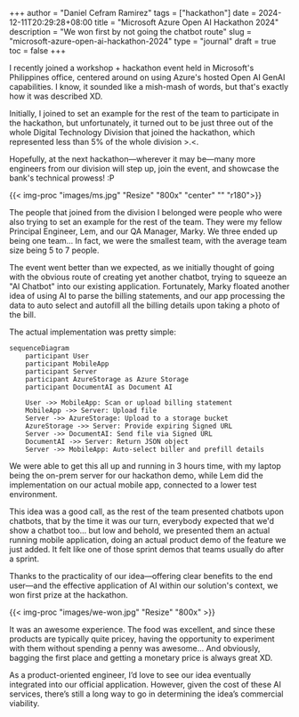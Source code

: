 +++
author = "Daniel Cefram Ramirez"
tags = ["hackathon"]
date = 2024-12-11T20:29:28+08:00
title = "Microsoft Azure Open AI Hackathon 2024"
description = "We won first by not going the chatbot route"
slug = "microsoft-azure-open-ai-hackathon-2024"
type = "journal"
draft = true
toc = false
+++

I recently joined a workshop + hackathon event held in Microsoft's Philippines office, centered
around on using Azure's hosted Open AI GenAI capabilities. I know, it sounded like a mish-mash 
of words, but that's exactly how it was described XD.

Initially, I joined to set an example for the rest of the team to participate in the hackathon, but
unfortunately, it turned out to be just three out of the whole Digital Technology Division that joined
the hackathon, which represented less than 5% of the whole division >.<.

Hopefully, at the next hackathon—wherever it may be—many more engineers from our division will step up,
join the event, and showcase the bank's technical prowess! :P

{{< img-proc "images/ms.jpg" "Resize" "800x" "center" "" "r180">}}

The people that joined from the division I belonged were people who were also trying to set an example
for the rest of the team. They were my fellow Principal Engineer, Lem, and our QA Manager, Marky. We three
ended up being one team... In fact, we were the smallest team, with the average team size being 5 to 7 people.

The event went better than we expected, as we initially thought of going with the obvious route of creating
yet another chatbot, trying to squeeze an "AI Chatbot" into our existing application. Fortunately, Marky
floated another idea of using AI to parse the billing statements, and our app processing the data to auto
select and autofill all the billing details upon taking a photo of the bill.

The actual implementation was pretty simple:

```mermaid
sequenceDiagram
    participant User
    participant MobileApp
    participant Server
    participant AzureStorage as Azure Storage
    participant DocumentAI as Document AI

    User ->> MobileApp: Scan or upload billing statement
    MobileApp ->> Server: Upload file
    Server ->> AzureStorage: Upload to a storage bucket
    AzureStorage ->> Server: Provide expiring Signed URL
    Server ->> DocumentAI: Send file via Signed URL
    DocumentAI ->> Server: Return JSON object
    Server ->> MobileApp: Auto-select biller and prefill details
```

We were able to get this all up and running in 3 hours time, with my laptop being the on-prem server for our
hackathon demo, while Lem did the implementation on our actual mobile app, connected to a lower test environment.

This idea was a good call, as the rest of the team presented chatbots upon chatbots, that by the time it was our
turn, everybody expected that we'd show a chatbot too... but low and behold, we presented them an actual running
mobile application, doing an actual product demo of the feature we just added. It felt like one of those sprint
demos that teams usually do after a sprint.

Thanks to the practicality of our idea—offering clear benefits to the end user—and the effective application of 
AI within our solution's context, we won first prize at the hackathon.

{{< img-proc "images/we-won.jpg" "Resize" "800x" >}}

It was an awesome experience. The food was excellent, and since these products are typically quite pricey, having 
the opportunity to experiment with them without spending a penny was awesome... And obviously, bagging the first
place and getting a monetary price is always great XD.

As a product-oriented engineer, I’d love to see our idea eventually integrated into our official application. 
However, given the cost of these AI services, there’s still a long way to go in determining the idea’s commercial 
viability.
